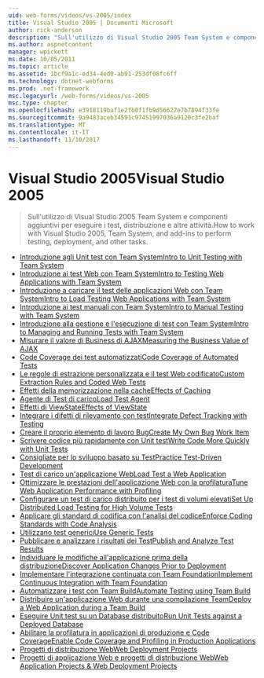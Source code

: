 ```yaml
---
uid: web-forms/videos/vs-2005/index
title: Visual Studio 2005 | Documenti Microsoft
author: rick-anderson
description: "Sull'utilizzo di Visual Studio 2005 Team System e componenti aggiuntivi per eseguire i test, distribuzione e altre attività."
ms.author: aspnetcontent
manager: wpickett
ms.date: 10/05/2011
ms.topic: article
ms.assetid: 1bcf9a1c-ed34-4ed0-ab91-253df08fc6ff
ms.technology: dotnet-webforms
ms.prod: .net-framework
msc.legacyurl: /web-forms/videos/vs-2005
msc.type: chapter
ms.openlocfilehash: e3918119baf1e2fb0f1fb9d56627e7b7894f33fe
ms.sourcegitcommit: 9a9483aceb34591c97451997036a9120c3fe2baf
ms.translationtype: MT
ms.contentlocale: it-IT
ms.lasthandoff: 11/10/2017
---
```

<a name="visual-studio-2005"></a><span data-ttu-id="570c9-103">Visual Studio 2005</span><span class="sxs-lookup"><span data-stu-id="570c9-103">Visual Studio 2005</span></span>
====================
> <span data-ttu-id="570c9-104">Sull'utilizzo di Visual Studio 2005 Team System e componenti aggiuntivi per eseguire i test, distribuzione e altre attività.</span><span class="sxs-lookup"><span data-stu-id="570c9-104">How to work with Visual Studio 2005, Team System, and add-ins to perform testing, deployment, and other tasks.</span></span>


- [<span data-ttu-id="570c9-105">Introduzione agli Unit test con Team System</span><span class="sxs-lookup"><span data-stu-id="570c9-105">Intro to Unit Testing with Team System</span></span>](introduction-to-unit-testing-with-team-system.md)
- [<span data-ttu-id="570c9-106">Introduzione ai test Web con Team System</span><span class="sxs-lookup"><span data-stu-id="570c9-106">Intro to Testing Web Applications with Team System</span></span>](introduction-to-testing-web-applications-with-team-system.md)
- [<span data-ttu-id="570c9-107">Introduzione a caricare il test delle applicazioni Web con Team System</span><span class="sxs-lookup"><span data-stu-id="570c9-107">Intro to Load Testing Web Applications with Team System</span></span>](introduction-to-load-testing-web-applications-with-team-system.md)
- [<span data-ttu-id="570c9-108">Introduzione ai test manuali con Team System</span><span class="sxs-lookup"><span data-stu-id="570c9-108">Intro to Manual Testing with Team System</span></span>](introduction-to-manual-testing-with-team-system.md)
- [<span data-ttu-id="570c9-109">Introduzione alla gestione e l'esecuzione di test con Team System</span><span class="sxs-lookup"><span data-stu-id="570c9-109">Intro to Managing and Running Tests with Team System</span></span>](introduction-to-managing-and-running-tests-with-team-system.md)
- [<span data-ttu-id="570c9-110">Misurare il valore di Business di AJAX</span><span class="sxs-lookup"><span data-stu-id="570c9-110">Measuring the Business Value of AJAX</span></span>](measuring-the-business-value-of-ajax.md)
- [<span data-ttu-id="570c9-111">Code Coverage dei test automatizzati</span><span class="sxs-lookup"><span data-stu-id="570c9-111">Code Coverage of Automated Tests</span></span>](code-coverage-of-automated-tests.md)
- [<span data-ttu-id="570c9-112">Le regole di estrazione personalizzata e il test Web codificato</span><span class="sxs-lookup"><span data-stu-id="570c9-112">Custom Extraction Rules and Coded Web Tests</span></span>](custom-extraction-rules-and-coded-web-tests.md)
- [<span data-ttu-id="570c9-113">Effetti della memorizzazione nella cache</span><span class="sxs-lookup"><span data-stu-id="570c9-113">Effects of Caching</span></span>](the-effects-of-caching.md)
- [<span data-ttu-id="570c9-114">Agente di Test di carico</span><span class="sxs-lookup"><span data-stu-id="570c9-114">Load Test Agent</span></span>](using-the-load-test-agent.md)
- [<span data-ttu-id="570c9-115">Effetti di ViewState</span><span class="sxs-lookup"><span data-stu-id="570c9-115">Effects of ViewState</span></span>](the-effects-of-viewstate.md)
- [<span data-ttu-id="570c9-116">Integrare i difetti di rilevamento con test</span><span class="sxs-lookup"><span data-stu-id="570c9-116">Integrate Defect Tracking with Testing</span></span>](how-do-i-integrate-defect-tracking-with-testing.md)
- [<span data-ttu-id="570c9-117">Creare il proprio elemento di lavoro Bug</span><span class="sxs-lookup"><span data-stu-id="570c9-117">Create My Own Bug Work Item</span></span>](how-do-i-create-my-own-bug-work-item.md)
- [<span data-ttu-id="570c9-118">Scrivere codice più rapidamente con Unit test</span><span class="sxs-lookup"><span data-stu-id="570c9-118">Write Code More Quickly with Unit Tests</span></span>](how-do-i-write-code-more-quickly-with-unit-tests.md)
- [<span data-ttu-id="570c9-119">Consigliate per lo sviluppo basato su Test</span><span class="sxs-lookup"><span data-stu-id="570c9-119">Practice Test-Driven Development</span></span>](how-do-i-practice-test-driven-development.md)
- [<span data-ttu-id="570c9-120">Test di carico un'applicazione Web</span><span class="sxs-lookup"><span data-stu-id="570c9-120">Load Test a Web Application</span></span>](how-do-i-load-test-a-web-application.md)
- [<span data-ttu-id="570c9-121">Ottimizzare le prestazioni dell'applicazione Web con la profilatura</span><span class="sxs-lookup"><span data-stu-id="570c9-121">Tune Web Application Performance with Profiling</span></span>](how-do-i-tune-web-application-performance-with-profiling.md)
- [<span data-ttu-id="570c9-122">Configurare un test di carico distribuito per i test di volumi elevati</span><span class="sxs-lookup"><span data-stu-id="570c9-122">Set Up Distributed Load Testing for High Volume Tests</span></span>](how-do-i-set-up-distributed-load-testing-for-high-volume-tests.md)
- [<span data-ttu-id="570c9-123">Applicare gli standard di codifica con l'analisi del codice</span><span class="sxs-lookup"><span data-stu-id="570c9-123">Enforce Coding Standards with Code Analysis</span></span>](how-do-i-enforce-coding-standards-with-code-analysis.md)
- [<span data-ttu-id="570c9-124">Utilizzano test generici</span><span class="sxs-lookup"><span data-stu-id="570c9-124">Use Generic Tests</span></span>](how-do-i-use-generic-tests.md)
- [<span data-ttu-id="570c9-125">Pubblicare e analizzare i risultati dei Test</span><span class="sxs-lookup"><span data-stu-id="570c9-125">Publish and Analyze Test Results</span></span>](how-do-i-publish-and-analyze-test-results.md)
- [<span data-ttu-id="570c9-126">Individuare le modifiche all'applicazione prima della distribuzione</span><span class="sxs-lookup"><span data-stu-id="570c9-126">Discover Application Changes Prior to Deployment</span></span>](how-do-i-discover-application-changes-prior-to-deployment.md)
- [<span data-ttu-id="570c9-127">Implementare l'integrazione continuata con Team Foundation</span><span class="sxs-lookup"><span data-stu-id="570c9-127">Implement Continuous Integration with Team Foundation</span></span>](how-do-i-implement-continuous-integration-with-team-foundation.md)
- [<span data-ttu-id="570c9-128">Automatizzare i test con Team Build</span><span class="sxs-lookup"><span data-stu-id="570c9-128">Automate Testing using Team Build</span></span>](how-do-i-automate-testing-using-team-build.md)
- [<span data-ttu-id="570c9-129">Distribuire un'applicazione Web durante una compilazione Team</span><span class="sxs-lookup"><span data-stu-id="570c9-129">Deploy a Web Application during a Team Build</span></span>](how-do-i-deploy-a-web-application-during-a-team-build.md)
- [<span data-ttu-id="570c9-130">Eseguire Unit test su un Database distribuito</span><span class="sxs-lookup"><span data-stu-id="570c9-130">Run Unit Tests against a Deployed Database</span></span>](how-do-i-run-unit-tests-against-a-deployed-database.md)
- [<span data-ttu-id="570c9-131">Abilitare la profilatura in applicazioni di produzione e Code Coverage</span><span class="sxs-lookup"><span data-stu-id="570c9-131">Enable Code Coverage and Profiling in Production Applications</span></span>](how-do-i-enable-code-coverage-and-profiling-in-production-applications.md)
- [<span data-ttu-id="570c9-132">Progetti di distribuzione Web</span><span class="sxs-lookup"><span data-stu-id="570c9-132">Web Deployment Projects</span></span>](web-deployment-projects.md)
- [<span data-ttu-id="570c9-133">Progetti di applicazione Web e progetti di distribuzione Web</span><span class="sxs-lookup"><span data-stu-id="570c9-133">Web Application Projects & Web Deployment Projects</span></span>](web-application-projects-web-deployment-projects.md)
